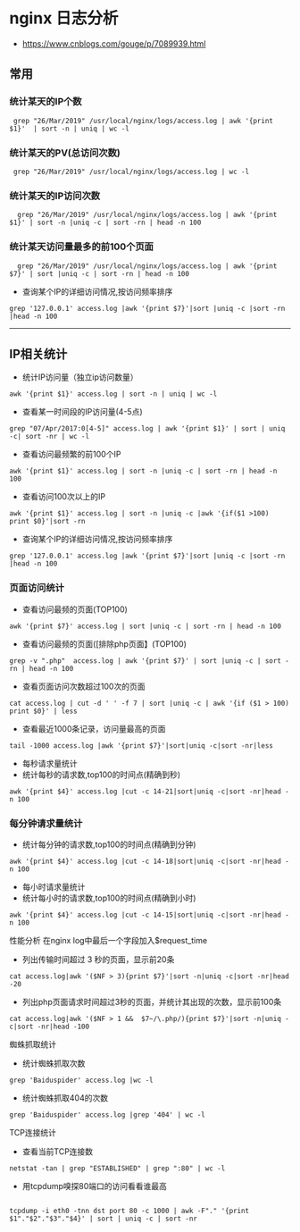 # nginx 日志分析
- https://www.cnblogs.com/gouge/p/7089939.html



## 常用

### 统计某天的IP个数
```aidl
 grep "26/Mar/2019" /usr/local/nginx/logs/access.log | awk '{print $1}'  | sort -n | uniq | wc -l
```


### 统计某天的PV(总访问次数)
```aidl
 grep "26/Mar/2019" /usr/local/nginx/logs/access.log | wc -l
```


### 统计某天的IP访问次数
```aidl
  grep "26/Mar/2019" /usr/local/nginx/logs/access.log | awk '{print $1}' | sort -n |uniq -c | sort -rn | head -n 100
```

### 统计某天访问量最多的前100个页面
```aidl
  grep "26/Mar/2019" /usr/local/nginx/logs/access.log | awk '{print $7}' | sort |uniq -c | sort -rn | head -n 100
```

- 查询某个IP的详细访问情况,按访问频率排序

```aidl
grep '127.0.0.1' access.log |awk '{print $7}'|sort |uniq -c |sort -rn |head -n 100
```


----------------------


## IP相关统计
- 统计IP访问量（独立ip访问数量）

```aidl
awk '{print $1}' access.log | sort -n | uniq | wc -l

```

- 查看某一时间段的IP访问量(4-5点)

```aidl
grep "07/Apr/2017:0[4-5]" access.log | awk '{print $1}' | sort | uniq -c| sort -nr | wc -l  
```

- 查看访问最频繁的前100个IP

```aidl
awk '{print $1}' access.log | sort -n |uniq -c | sort -rn | head -n 100
```

- 查看访问100次以上的IP

```aidl
awk '{print $1}' access.log | sort -n |uniq -c |awk '{if($1 >100) print $0}'|sort -rn
```

- 查询某个IP的详细访问情况,按访问频率排序

```aidl
grep '127.0.0.1' access.log |awk '{print $7}'|sort |uniq -c |sort -rn |head -n 100
```


### 页面访问统计
- 查看访问最频的页面(TOP100)


```aidl
awk '{print $7}' access.log | sort |uniq -c | sort -rn | head -n 100
```

- 查看访问最频的页面([排除php页面】(TOP100)

```aidl
grep -v ".php"  access.log | awk '{print $7}' | sort |uniq -c | sort -rn | head -n 100 
```

- 查看页面访问次数超过100次的页面

```aidl
cat access.log | cut -d ' ' -f 7 | sort |uniq -c | awk '{if ($1 > 100) print $0}' | less
```

- 查看最近1000条记录，访问量最高的页面

```aidl
tail -1000 access.log |awk '{print $7}'|sort|uniq -c|sort -nr|less
```

- 每秒请求量统计
- 统计每秒的请求数,top100的时间点(精确到秒)

```aidl
awk '{print $4}' access.log |cut -c 14-21|sort|uniq -c|sort -nr|head -n 100
```

### 每分钟请求量统计
- 统计每分钟的请求数,top100的时间点(精确到分钟)

```aidl
awk '{print $4}' access.log |cut -c 14-18|sort|uniq -c|sort -nr|head -n 100
```

- 每小时请求量统计
- 统计每小时的请求数,top100的时间点(精确到小时)

```aidl
awk '{print $4}' access.log |cut -c 14-15|sort|uniq -c|sort -nr|head -n 100
```

性能分析
在nginx log中最后一个字段加入$request_time

- 列出传输时间超过 3 秒的页面，显示前20条

```aidl
cat access.log|awk '($NF > 3){print $7}'|sort -n|uniq -c|sort -nr|head -20
```

- 列出php页面请求时间超过3秒的页面，并统计其出现的次数，显示前100条
```aidl
cat access.log|awk '($NF > 1 &&  $7~/\.php/){print $7}'|sort -n|uniq -c|sort -nr|head -100
```

蜘蛛抓取统计
- 统计蜘蛛抓取次数
```aidl
grep 'Baiduspider' access.log |wc -l
```

- 统计蜘蛛抓取404的次数
```aidl
grep 'Baiduspider' access.log |grep '404' | wc -l
```

TCP连接统计
- 查看当前TCP连接数
```aidl
netstat -tan | grep "ESTABLISHED" | grep ":80" | wc -l
```

- 用tcpdump嗅探80端口的访问看看谁最高

```aidl

tcpdump -i eth0 -tnn dst port 80 -c 1000 | awk -F"." '{print $1"."$2"."$3"."$4}' | sort | uniq -c | sort -nr

```

